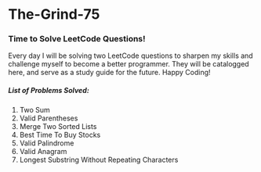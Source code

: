 # The-Grind-75

### Time to Solve LeetCode Questions! 

Every day I will be solving two LeetCode questions to sharpen my skills and challenge myself to become a better programmer. They will be catalogged here, and serve as a study guide for the future. Happy Coding! 

##### List of Problems Solved:
1. Two Sum
2. Valid Parentheses
3. Merge Two Sorted Lists
4. Best Time To Buy Stocks
5. Valid Palindrome
6. Valid Anagram
7. Longest Substring Without Repeating Characters

